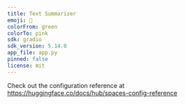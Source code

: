 ```yaml
---
title: Text Summarizer
emoji: 🏢
colorFrom: green
colorTo: pink
sdk: gradio
sdk_version: 5.14.0
app_file: app.py
pinned: false
license: mit
---
```


Check out the configuration reference at https://huggingface.co/docs/hub/spaces-config-reference
